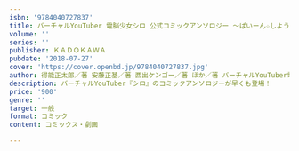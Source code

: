 ```yaml
---
isbn: '9784040727837'
title: バーチャルYouTuber 電脳少女シロ 公式コミックアンソロジー ～ぱいーん☆しよう編～
volume: ''
series: ''
publisher: ＫＡＤＯＫＡＷＡ
pubdate: '2018-07-27'
cover: 'https://cover.openbd.jp/9784040727837.jpg'
author: 得能正太郎／著 安藤正基／著 西出ケンゴー／著 ほか／著 バーチャルYouTuber電脳少女シロ／監修・著
description: バーチャルYouTuber『シロ』のコミックアンソロジーが早くも登場！
price: '900'
genre: ''
target: 一般
format: コミック
content: コミックス・劇画

---
```

